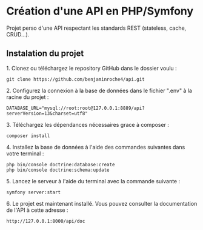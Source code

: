 <h1>Création d'une API en PHP/Symfony</h1>
<p>Projet perso d'une API respectant les standards REST (stateless, cache, CRUD...).</p>

<h2>Instalation du projet</h2>
<p>1. Clonez ou téléchargez le repository GitHub dans le dossier voulu :</p>

   ```
   git clone https://github.com/benjaminroche4/api.git
   ```

<p>2. Configurez la connexion à la base de données dans le fichier ".env" à la racine du projet :</p>

   ```
   DATABASE_URL="mysql://root:root@127.0.0.1:8889/api?serverVersion=13&charset=utf8"
   ```

<p>3. Téléchargez les dépendances nécessaires grace à composer :</p>

   ```
   composer install
   ```

<p>4. Installez la base de données à l'aide des commandes suivantes dans votre terminal :</p>

   ```
   php bin/console doctrine:database:create
   php bin/console doctrine:schema:update
   ```

<p>5. Lancez le serveur à l'aide du terminal avec la commande suivante :</p>

   ```
   symfony server:start
   ```

<p>6. Le projet est maintenant installé. Vous pouvez consulter la documentation de l'API à cette adresse :</p>

   ```
   http://127.0.0.1:8000/api/doc
   ```